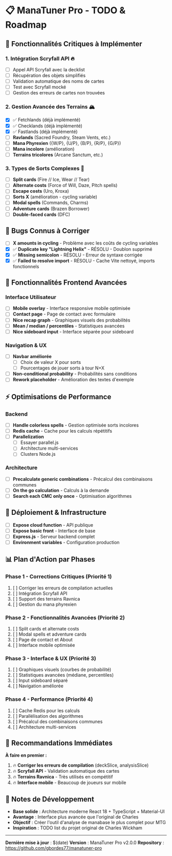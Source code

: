 # 📋 ManaTuner Pro - TODO & Roadmap

## 🚨 **Fonctionnalités Critiques à Implémenter**

### **1. Intégration Scryfall API** 🔥
- [ ] Appel API Scryfall avec la decklist
- [ ] Récupération des objets simplifiés
- [ ] Validation automatique des noms de cartes
- [ ] Test avec Scryfall mocké
- [ ] Gestion des erreurs de cartes non trouvées

### **2. Gestion Avancée des Terrains** 🏔️
- [x] ✅ Fetchlands (déjà implémenté)
- [x] ✅ Checklands (déjà implémenté) 
- [x] ✅ Fastlands (déjà implémenté)
- [ ] **Ravlands** (Sacred Foundry, Steam Vents, etc.)
- [ ] **Mana Phyrexien** ({W/P}, {U/P}, {B/P}, {R/P}, {G/P})
- [ ] **Mana incolore** (amélioration)
- [ ] **Terrains tricolores** (Arcane Sanctum, etc.)

### **3. Types de Sorts Complexes** 🎴
- [ ] **Split cards** (Fire // Ice, Wear // Tear)
- [ ] **Alternate costs** (Force of Will, Daze, Pitch spells)
- [ ] **Escape costs** (Uro, Kroxa)
- [ ] **Sorts X** (amélioration - cycling variable)
- [ ] **Modal spells** (Commands, Charms)
- [ ] **Adventure cards** (Brazen Borrower)
- [ ] **Double-faced cards** (DFC)

## 🔧 **Bugs Connus à Corriger**

- [ ] **X amounts in cycling** - Problème avec les coûts de cycling variables
- [x] ✅ **Duplicate key "Lightning Helix"** - RÉSOLU - Doublon supprimé
- [x] ✅ **Missing semicolon** - RÉSOLU - Erreur de syntaxe corrigée
- [x] ✅ **Failed to resolve import** - RÉSOLU - Cache Vite nettoyé, imports fonctionnels

## 🎨 **Fonctionnalités Frontend Avancées**

### **Interface Utilisateur**
- [ ] **Mobile overlay** - Interface responsive mobile optimisée
- [ ] **Contact page** - Page de contact avec formulaire
- [ ] **Nice recap graph** - Graphiques visuels des probabilités
- [ ] **Mean / median / percentiles** - Statistiques avancées
- [ ] **Nice sideboard input** - Interface séparée pour sideboard

### **Navigation & UX**
- [ ] **Navbar améliorée**
  - [ ] Choix de valeur X pour sorts
  - [ ] Pourcentages de jouer sorts à tour N+X
- [ ] **Non-conditional probability** - Probabilités sans conditions
- [ ] **Rework placeholder** - Amélioration des textes d'exemple

## ⚡ **Optimisations de Performance**

### **Backend**
- [ ] **Handle colorless spells** - Gestion optimisée sorts incolores
- [ ] **Redis cache** - Cache pour les calculs répétitifs
- [ ] **Parallelization**
  - [ ] Essayer parallel.js
  - [ ] Architecture multi-services
  - [ ] Clusters Node.js

### **Architecture**
- [ ] **Precalculate generic combinations** - Précalcul des combinaisons communes
- [ ] **On the go calculation** - Calculs à la demande
- [ ] **Search each CMC only once** - Optimisation algorithmes

## 🚀 **Déploiement & Infrastructure**

- [ ] **Expose cloud function** - API publique
- [ ] **Expose basic front** - Interface de base
- [ ] **Express.js** - Serveur backend complet
- [ ] **Environment variables** - Configuration production

## 📊 **Plan d'Action par Phases**

### **Phase 1 - Corrections Critiques** (Priorité 1)
1. [ ] Corriger les erreurs de compilation actuelles
2. [ ] Intégration Scryfall API
3. [ ] Support des terrains Ravnica
4. [ ] Gestion du mana phyrexien

### **Phase 2 - Fonctionnalités Avancées** (Priorité 2)
1. [ ] Split cards et alternate costs
2. [ ] Modal spells et adventure cards
3. [ ] Page de contact et About
4. [ ] Interface mobile optimisée

### **Phase 3 - Interface & UX** (Priorité 3)
1. [ ] Graphiques visuels (courbes de probabilité)
2. [ ] Statistiques avancées (médiane, percentiles)
3. [ ] Input sideboard séparé
4. [ ] Navigation améliorée

### **Phase 4 - Performance** (Priorité 4)
1. [ ] Cache Redis pour les calculs
2. [ ] Parallélisation des algorithmes
3. [ ] Précalcul des combinaisons communes
4. [ ] Architecture multi-services

## 🎯 **Recommandations Immédiates**

**À faire en premier :**
1. 🔥 **Corriger les erreurs de compilation** (deckSlice, analysisSlice)
2. 🔥 **Scryfall API** - Validation automatique des cartes
3. 🔥 **Terrains Ravnica** - Très utilisés en compétitif
4. 🔥 **Interface mobile** - Beaucoup de joueurs sur mobile

## 📝 **Notes de Développement**

- **Base solide** : Architecture moderne React 18 + TypeScript + Material-UI
- **Avantage** : Interface plus avancée que l'original de Charles
- **Objectif** : Créer l'outil d'analyse de manabase le plus complet pour MTG
- **Inspiration** : TODO list du projet original de Charles Wickham

---

**Dernière mise à jour** : $(date)
**Version** : ManaTuner Pro v2.0.0
**Repository** : https://github.com/gbordes77/manatuner-pro 